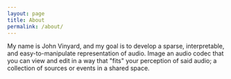```yaml
---
layout: page
title: About
permalink: /about/
---
```


My name is John Vinyard, and my goal is to develop a sparse, interpretable, and easy-to-manipulate 
representation of audio.  Image an audio codec that you can view and edit in a way that "fits" your
perception of said audio;  a collection of sources or events in a shared space.
